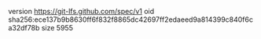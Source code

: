 version https://git-lfs.github.com/spec/v1
oid sha256:ece137b9b8630ff6f832f8865dc42697ff2edaeed9a814399c840f6ca32df78b
size 5955
